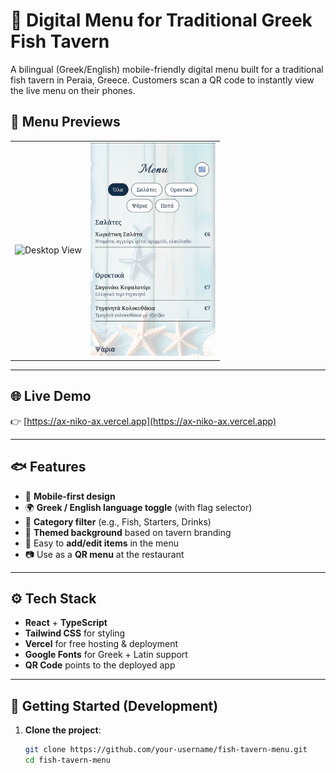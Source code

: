 # 📖 Digital Menu for Traditional Greek Fish Tavern

A bilingual (Greek/English) mobile-friendly digital menu built for a traditional fish tavern in Peraia, Greece. Customers scan a QR code to instantly view the live menu on their phones.

## 🧾 Menu Previews

<table>
  <tr>
    <td>
      <img src="./public/app-preview-laptop.png" alt="Desktop View" width="600" />
    </td>
    <td>
      <img src="./public/app-preview-phone.png" alt="Mobile View" width="200" />
    </td>
  </tr>
</table>

---

## 🌐 Live Demo

👉 [https://ax-niko-ax.vercel.app](https://ax-niko-ax.vercel.app)

---

## 🐟 Features

- 📱 **Mobile-first design**
- 🌍 **Greek / English language toggle** (with flag selector)
- 🔎 **Category filter** (e.g., Fish, Starters, Drinks)
- 🎨 **Themed background** based on tavern branding
- 🧾 Easy to **add/edit items** in the menu
- 📷 Use as a **QR menu** at the restaurant

---

## ⚙️ Tech Stack

- **React** + **TypeScript**
- **Tailwind CSS** for styling
- **Vercel** for free hosting & deployment
- **Google Fonts** for Greek + Latin support
- **QR Code** points to the deployed app

---

## 🚀 Getting Started (Development)

1. **Clone the project**:
   ```bash
   git clone https://github.com/your-username/fish-tavern-menu.git
   cd fish-tavern-menu
   ```
